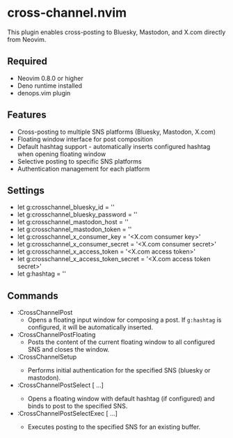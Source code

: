 # cross-channel.nvim
This plugin enables cross-posting to Bluesky, Mastodon, and X.com directly from Neovim.

## Required
- Neovim 0.8.0 or higher
- Deno runtime installed
- denops.vim plugin

## Features
- Cross-posting to multiple SNS platforms (Bluesky, Mastodon, X.com)
- Floating window interface for post composition
- Default hashtag support - automatically inserts configured hashtag when opening floating window
- Selective posting to specific SNS platforms
- Authentication management for each platform

## Settings
- let g:crosschannel_bluesky_id = '<Bluesky username>'
- let g:crosschannel_bluesky_password = '<Bluesky password>'
- let g:crosschannel_mastodon_host = '<Mastodon instance host>'
- let g:crosschannel_mastodon_token = '<Mastodon access token>'
- let g:crosschannel_x_consumer_key = '<X.com consumer key>'
- let g:crosschannel_x_consumer_secret = '<X.com consumer secret>'
- let g:crosschannel_x_access_token = '<X.com access token>'
- let g:crosschannel_x_access_token_secret = '<X.com access token secret>'
- let g:hashtag = '<Default hashtag for posts>'

## Commands
- :CrossChannelPost
  - Opens a floating input window for composing a post. If `g:hashtag` is configured, it will be automatically inserted.
- :CrossChannelPostFloating
  - Posts the content of the current floating window to all configured SNS and closes the window.
- :CrossChannelSetup <sns>
  - Performs initial authentication for the specified SNS (bluesky or mastodon).
- :CrossChannelPostSelect <sns1> [<sns2> ...]
  - Opens a floating window with default hashtag (if configured) and binds <CR> to post to the specified SNS.
- :CrossChannelPostSelectExec <sns1> [<sns2> ...]
  - Executes posting to the specified SNS for an existing buffer.


